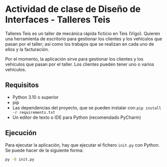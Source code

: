 # Actividad de clase de Diseño de Interfaces - Talleres Teis

Talleres Teis es un taller de mecánica rápida ficticio en Teis (Vigo). Quieren una herramienta
de escritorio para gestionar los clientes y los vehículos que pasan por el taller; así como los
trabajos que se realizan en cada uno de ellos y la facturación.

Por el momento, la aplicación sirve para gestionar los clientes y los vehículos que pasan por el
taller. Los clientes pueden tener uno o varios vehículos.

## Requisitos

- Python 3.10 o superior
- pip
- Las dependencias del proyecto, que se pueden instalar con `pip install -r requirements.txt`
- Un editor de texto o IDE para Python (recomendado PyCharm)

## Ejecución

Para ejecutar la aplicación, hay que ejecutar el fichero `init.py` con Python. Se puede hacer de
la siguiente forma:

```bash
py -B init.py
```

